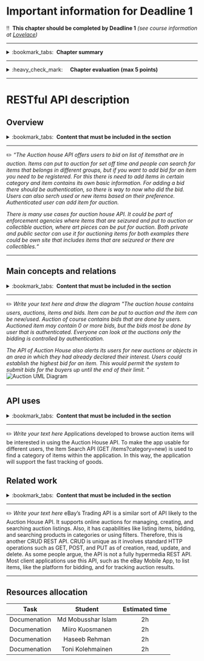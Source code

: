 # Important information for Deadline 1


:bangbang:&nbsp;&nbsp;**This chapter should be completed by Deadline 1** *(see course information at [Lovelace](http://lovelace.oulu.fi/ohjelmoitava-web/ohjelmoitava-web/))*

---
<details>
<summary>
:bookmark_tabs:&nbsp;&nbsp;<strong>Chapter summary</strong>
</summary>

<bloquote>
This chapter must provide a good overview of the Web API that your group is going to develop during the course, and some insight into the (imaginary) microservice architecture it will be a part of. You should not focus in implementation aspects such as database structure,  interfaces or the request/responses formats. We recommend that you look into existing APIs (see Related work below) before writing the description for your own API.

<h3>Chapter GOALS:</h3>
<ol>
<li>Understand what is an API</li>
<li>Describe the project topic API</li>
<li>Describe how the API would be used as part of a larger architecture</li>
</ol>
</bloquote>

</details>

---

<details>
<summary>
:heavy_check_mark:&nbsp;&nbsp;&nbsp;&nbsp; <strong>Chapter evaluation (max 5 points)</strong>
</summary>

<bloquote>
You can get a maximum of 5 points after completing this Chapter. More detailed evaluation is provided in the evaluation sheet in Lovelace.
</bloquote>

</details>

---

# RESTful API description
## Overview
<details>
<summary>
:bookmark_tabs:&nbsp;&nbsp;<strong>Content that must be included in the section</strong>
</summary>

<bloquote>

Describe the API you are going to implement. Also describe the larger imaginary architecture that would exist around that API - while you do not need to implement these other components, they will be helpful in imagining context for your API. Your API will be a component that stores, and offers an interface to, some important data in the larger ecosystem. Think about a larger system, and then take out one key piece to examine - this will be your API.

Describe the API briefly and comment what is the main functionality that it exposes. Focus in the API not in any specific application that is using this API. Take into account that in the end, a WEB API is an encapsulated functionality as well as the interface to access that functionality. Remember that your API is just one part of a larger machine. It does not need to do everything. There will be other components in the system to do those things. This course focuses on creating a small API in detail - thinking too big from the start will drown you in work later. 

A really short version of an overview for the RESTful Web API could be: 

<em>“The discussion forum Web API offers different functionalities to structure non-real-time conversations among the people of a group about topics they are interested in certain topic. Messages are grouped in Threads, that at the same time are grouped in Topics. The messages are accessible to anyone, but posts can only be created by providing credentials of a registered user [...] This API could exist as part of an online learning environment system where it is responsible for offering discussion forum features that can be included in other components of the learning environment. For example, a programming task (managed by a different component) can include its own discussion board managed by the discussion forum API[...]“</em>

</bloquote>

</details>

---

:pencil2: 
<em>“The Auction house API offers users to bid on list of itemsthat are in auction. Items can put to auction for set off time and people can search for items that belongs in different groups, but if you want to add bid for an item you need to be registered. For this there is need to add items in certain category and item contains its own basic information. For adding a bid there should be authentication, so there is way to now who did the bid. Users can also serch used or new items based on their preference. Authenticated user can add item for auction.

There is many use cases for auction house API. It could be part of enforcement agencies where items that are seizured and put to auction or collectible auction, where art pieces can be put for auction. Both private and public sector can use it for auctioning items for both examples there could be own site that includes items that are seizured or there are collectibles.“</em>

---


## Main concepts and relations
<details>
<summary>
:bookmark_tabs:&nbsp;&nbsp;<strong>Content that must be included in the section</strong>
</summary>

<bloquote>
<strong>Define</strong> the <strong>main concepts</strong> and describe the <strong>relations</strong> among them textually. Roughly, a concept is a real-world entity that is expected to be of interest to users or other services. This section will be a guideline for choosing your resources to implement in Deadline 3. Students should remember that some of the concepts might not be a resource by themselves, but just a part of it (resource property). In this section, students should not describe the RESTful resources, but identify which are the main ideas of the API. Do not forget to include the relations among the concepts.

A description of the main concepts for the Forum API could be: 

<em>"The API permits users send messages. The forum contains a list of categories and a list of users. Each category specifies a name, a description and a thread. A thread is [...]The forum may contain 0 or more categories… Each category may have 0 or more threads… Users can write and read messages to a forum thread. A user has a profile, basic information, activity information (stores, for instance, all the messages sent by a user, the messages marked as favorites). [...]The user history contains information of the last 30 messages sent by the user.[…]"</em>

Include a diagram which shows the relations among concepts.

This section is important because it outlines the concepts that you will later implement. In particular, the diagram defined here will follow you throughout the project report and you will be adding more details to it. 


</bloquote>

</details>

---

:pencil2: *Write your text here and draw the diagram*
<em>"The auction house contains users, auctions, items and bids. Item can be put to auction and the item can be new/used. Auction of course contains bids that are done by users. Auctioned item may contain 0 or more bids, but the bids most be done by user that is authenticated. Everyone can look at the auctions only the bidding is controlled by authentication. 

The API of Auction House also alerts its users for new auctions or objects in an area in which they had already declared their interest. Users could establish the highest bid for an item. This would permit the system to submit bids for the buyers up until the end of their limit. 
"</em>
![Auction UML Diagram](uploads/AuctionDiagram.png)

---

## API uses
<details>
<summary>
:bookmark_tabs:&nbsp;&nbsp;<strong>Content that must be included in the section</strong>
</summary>

<bloquote>
Describe at least one client and one service that could use your Web API. You must explain here what is the functionality provided by the client/service, and how it uses the Web API to implement this functionality. 
</bloquote>

</details>

---

:pencil2: *Write your text here*
Applications developed to browse auction items will be interested in using the Auction House API. To make the app usable for different users, the Item Search API (GET /items?category=new) is used to find a category of items within the application. In this way, the application will support the fast tracking of goods.


## Related work
<details>
<summary>
:bookmark_tabs:&nbsp;&nbsp;<strong>Content that must be included in the section</strong>
</summary>

<bloquote>
Find at least one API that resembles the functionality provided by yours. Explain in detail the functionality provided by the API. Classify the API according to its type (RPC, CRUD REST, pure REST, hypermedia driven ...) justifying your selection. Provide at least one example client that uses this API.

The purpose of this task is to get more familiar with what an API is. This will be helpful in describing your own API. Therefore, it is recommended to do this section after you have decided the topic of your project but before writing your API description.
</bloquote>

</details>

---



:pencil2: *Write your text here*
eBay’s Trading API is a similar sort of API likely to the Auction House API. It supports online auctions for managing, creating, and searching auction listings. Also, it has capabilities like listing items, bidding, and searching products in categories or using filters. Therefore, this is another CRUD REST API. CRUD is unique as it involves standard HTTP operations such as GET, POST, and PUT as of creation, read, update, and delete. As some people argue, the API is not a fully hypermedia REST API. Most client applications use this API, such as the eBay Mobile App, to list items, like the platform for bidding, and for tracking auction results.


---


## Resources allocation
|**Task** | **Student**|**Estimated time**|
|:------: |:----------:|:----------------:|
|Documenation|Md Mobusshar Islam|2h| 
|Documenation|Miiro Kuosmanen|2h| 
|Documenation|Haseeb Rehman|2h| 
|Documenation|Toni Kolehmainen|2h| 
